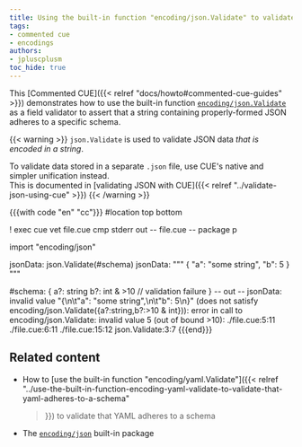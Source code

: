 ```yaml
---
title: Using the built-in function "encoding/json.Validate" to validate that JSON adheres to a schema
tags:
- commented cue
- encodings
authors:
- jpluscplusm
toc_hide: true
---
```


This [Commented CUE]({{< relref "docs/howto#commented-cue-guides" >}})
demonstrates how to use the built-in function
[`encoding/json.Validate`](https://pkg.go.dev/cuelang.org/go/pkg/encoding/json#Validate)
as a field validator to assert that a string containing properly-formed JSON
adheres to a specific schema.

{{< warning >}}
`json.Validate` is used to validate JSON data *that is encoded in a string*.

To validate data stored in a separate `.json` file, use CUE's native and
simpler unification instead.\
This is documented in
[validating JSON with CUE]({{< relref "../validate-json-using-cue" >}})
{{< /warning >}}

{{{with code "en" "cc"}}}
#location top bottom

! exec cue vet file.cue
cmp stderr out
-- file.cue --
package p

import "encoding/json"

jsonData: json.Validate(#schema)
jsonData: """
	{
		"a": "some string",
		"b": 5
	}
	"""

#schema: {
	a?: string
	b?: int & >10 // validation failure
}
-- out --
jsonData: invalid value "{\n\t\"a\": \"some string\",\n\t\"b\": 5\n}" (does not satisfy encoding/json.Validate({a?:string,b?:>10 & int})): error in call to encoding/json.Validate: invalid value 5 (out of bound >10):
    ./file.cue:5:11
    ./file.cue:6:11
    ./file.cue:15:12
    json.Validate:3:7
{{{end}}}

## Related content

- How to [use the built-in function "encoding/yaml.Validate"]({{< relref
    "../use-the-built-in-function-encoding-yaml-validate-to-validate-that-yaml-adheres-to-a-schema"
  >}}) to validate that YAML adheres to a schema
- The [`encoding/json`](https://pkg.go.dev/cuelang.org/go/pkg/encoding/json)
  built-in package
